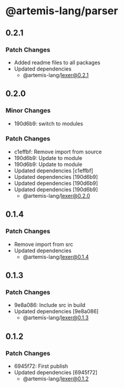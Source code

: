 # @artemis-lang/parser

## 0.2.1

### Patch Changes

- Added readme files to all packages
- Updated dependencies
  - @artemis-lang/lexer@0.2.1

## 0.2.0

### Minor Changes

- 190d6b9: switch to modules

### Patch Changes

- c1effbf: Remove import from source
- 190d6b9: Update to module
- 190d6b9: Update to module
- Updated dependencies [c1effbf]
- Updated dependencies [190d6b9]
- Updated dependencies [190d6b9]
- Updated dependencies [190d6b9]
  - @artemis-lang/lexer@0.2.0

## 0.1.4

### Patch Changes

- Remove import from src
- Updated dependencies
  - @artemis-lang/lexer@0.1.4

## 0.1.3

### Patch Changes

- 9e8a086: Include src in build
- Updated dependencies [9e8a086]
  - @artemis-lang/lexer@0.1.3

## 0.1.2

### Patch Changes

- 6945f72: First publish
- Updated dependencies [6945f72]
  - @artemis-lang/lexer@0.1.2
